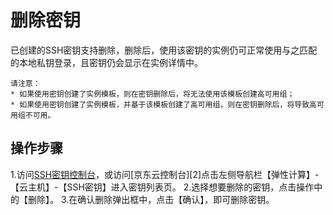 # 删除密钥

已创建的SSH密钥支持删除，删除后，使用该密钥的实例仍可正常使用与之匹配的本地私钥登录，且密钥仍会显示在实例详情中。

	请注意：
    * 如果使用密钥创建了实例模板，则在密钥删除后，将无法使用该模板创建高可用组；
    * 如果使用密钥创建了实例模板，并基于该模板创建了高可用组，则在密钥删除后，将导致高可用组不可用。

## 操作步骤

1.访问[SSH密钥控制台][1]，或访问[京东云控制台][2]点击左侧导航栏【弹性计算】-【云主机】-【SSH密钥】进入密钥列表页。
2.选择想要删除的密钥，点击操作中的【删除】。
3.在确认删除弹出框中，点击【确认】，即可删除密钥。






[1]: https://cns-console.jdcloud.com/host/ssh/list